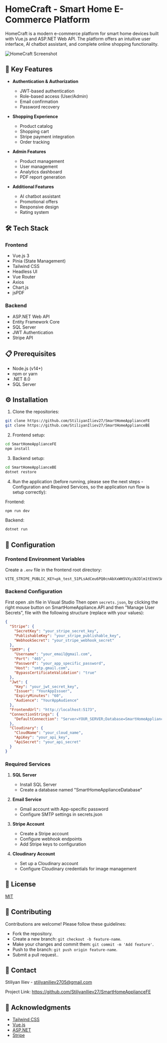 # HomeCraft - Smart Home E-Commerce Platform

HomeCraft is a modern e-commerce platform for smart home devices built with Vue.js and ASP.NET Web API. The platform offers an intuitive user interface, AI chatbot assistant, and complete online shopping functionality.

![HomeCraft Screenshot](path-to-screenshot.png)

## 🚀 Key Features

- **Authentication & Authorization**
  - JWT-based authentication
  - Role-based access (User/Admin)
  - Email confirmation
  - Password recovery

- **Shopping Experience**
  - Product catalog
  - Shopping cart
  - Stripe payment integration
  - Order tracking

- **Admin Features**
  - Product management
  - User management
  - Analytics dashboard
  - PDF report generation

- **Additional Features**
  - AI chatbot assistant
  - Promotional offers
  - Responsive design
  - Rating system

## 🛠️ Tech Stack

### Frontend
- Vue.js 3
- Pinia (State Management)
- Tailwind CSS
- Headless UI
- Vue Router
- Axios
- Chart.js
- jsPDF

### Backend
- ASP.NET Web API
- Entity Framework Core
- SQL Server
- JWT Authentication
- Stripe API

## 📋 Prerequisites

- Node.js (v14+)
- npm or yarn
- .NET 8.0
- SQL Server

## ⚙️ Installation

1. Clone the repositories:
```bash
git clone https://github.com/StiliyanIliev27/SmartHomeApplianceFE
git clone https://github.com/StiliyanIliev27/SmartHomeApplianceBE
```

2. Frontend setup:
```bash
cd SmartHomeApplianceFE
npm install
```

3. Backend setup:
```bash
cd SmartHomeApplianceBE
dotnet restore
```

4. Run the application (before running, please see the next steps - Configuration and Required Services, so the application run flow is setup correctly):

Frontend:
```bash
npm run dev
```

Backend:
```bash
dotnet run
```


## 🔧 Configuration

### Frontend Environment Variables
Create a `.env` file in the frontend root directory:
```
VITE_STRIPE_PUBLIC_KEY=pk_test_51PLsAdCeu6PQ0cnAbXxWH5VXyiNJDlm1tEVmV3AW0aUMeLe6FTUlNkzbO74vMttvH8WDWBCfykz0FhEvPtSsCzPS00mhnowUTF
```

### Backend Configuration
First open .sln file in Visual Studio
Then open `secrets.json`, by clicking the right mouse button on SmartHomeAppliance.API and then "Manage User Secrets", file with the following structure (replace with your values):
```json
{
  "Stripe": {
    "SecretKey": "your_stripe_secret_key",
    "PublishableKey": "your_stripe_publishable_key",
    "WebhookSecret": "your_stripe_webhook_secret"
  },
  "SMTP": {
    "Username": "your_email@gmail.com",
    "Port": "465",
    "Password": "your_app_specific_password",
    "Host": "smtp.gmail.com",
    "BypassCertificateValidation": "true"
  },
  "Jwt": {
    "Key": "your_jwt_secret_key",
    "Issuer": "YourAppIssuer",
    "ExpiryMinutes": "60",
    "Audience": "YourAppAudience"
  },
  "FrontendUrl": "http://localhost:5173",
  "ConnectionStrings": {
    "DefaultConnection": "Server=YOUR_SERVER;Database=SmartHomeApplianceDatabase;Trusted_Connection=True;TrustServerCertificate=True;MultipleActiveResultSets=true;"
  },
  "Cloudinary": {
    "CloudName": "your_cloud_name",
    "ApiKey": "your_api_key",
    "ApiSecret": "your_api_secret"
  }
}
```

### Required Services
1. **SQL Server**
   - Install SQL Server
   - Create a database named "SmartHomeApplianceDatabase"

2. **Email Service**
   - Gmail account with App-specific password
   - Configure SMTP settings in secrets.json

3. **Stripe Account**
   - Create a Stripe account
   - Configure webhook endpoints
   - Add Stripe keys to configuration

4. **Cloudinary Account**
   - Set up a Cloudinary account
   - Configure Cloudinary credentials for image management
  

## 📝 License

[MIT](LICENSE)

## 🤝 Contributing

Contributions are welcome! Please follow these guidelines:
- Fork the repository.
- Create a new branch: `git checkout -b feature-name`.
- Make your changes and commit them: `git commit -m 'Add feature'`.
- Push to the branch: `git push origin feature-name`.
- Submit a pull request..

## 📧 Contact

Stiliyan Iliev - stiliyaniliev2705@gmail.com

Project Link: https://github.com/StiliyanIliev27/SmartHomeApplianceFE

## 🙏 Acknowledgments

- [Tailwind CSS](https://tailwindcss.com)
- [Vue.js](https://vuejs.org)
- [ASP.NET](https://dotnet.microsoft.com/apps/aspnet)
- [Stripe](https://stripe.com)
